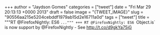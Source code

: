
+++
author = "Jaydson Gomes"
categories = ["tweet"]
date = "Fri Mar 29 20:13:13 +0000 2013"
draft = false
image = "{TWEET_IMAGE}"
slug = "90556aa215e5204cebddf1979ab15d2e16711a0d"
tags = ["tweet"]
title = """RT @FirefoxNightly: ES6 `..."""
+++
RT @FirefoxNightly: ES6 `Object.is` is now support by @FirefoxNightly - See http://t.co/d9gkYa75jG
